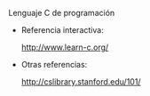 Lenguaje C de programación

* Referencia interactiva:

  http://www.learn-c.org/

* Otras referencias:

  http://cslibrary.stanford.edu/101/
